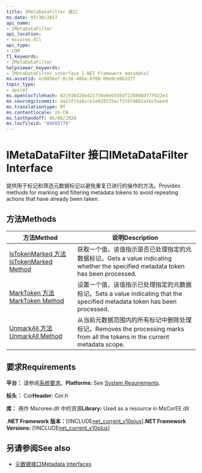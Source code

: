 ```yaml
---
title: IMetaDataFilter 接口
ms.date: 03/30/2017
api_name:
- IMetaDataFilter
api_location:
- mscoree.dll
api_type:
- COM
f1_keywords:
- IMetaDataFilter
helpviewer_keywords:
- IMetaDataFilter interface [.NET Framework metadata]
ms.assetid: ec0856ef-8c56-40ba-bf60-86e0ce8b337f
topic_type:
- apiref
ms.openlocfilehash: 821936d20a421739e8eb3d5df228888df7f022e3
ms.sourcegitcommit: da21fc5a8cce1e028575acf31974681a1bc5aeed
ms.translationtype: MT
ms.contentlocale: zh-CN
ms.lasthandoff: 06/08/2020
ms.locfileid: "84503778"
---
```

# <a name="imetadatafilter-interface"></a><span data-ttu-id="b040b-102">IMetaDataFilter 接口</span><span class="sxs-lookup"><span data-stu-id="b040b-102">IMetaDataFilter Interface</span></span>
<span data-ttu-id="b040b-103">提供用于标记和筛选元数据标记以避免重复已进行的操作的方法。</span><span class="sxs-lookup"><span data-stu-id="b040b-103">Provides methods for marking and filtering metadata tokens to avoid repeating actions that have already been taken.</span></span>  
  
## <a name="methods"></a><span data-ttu-id="b040b-104">方法</span><span class="sxs-lookup"><span data-stu-id="b040b-104">Methods</span></span>  
  
|<span data-ttu-id="b040b-105">方法</span><span class="sxs-lookup"><span data-stu-id="b040b-105">Method</span></span>|<span data-ttu-id="b040b-106">说明</span><span class="sxs-lookup"><span data-stu-id="b040b-106">Description</span></span>|  
|------------|-----------------|  
|[<span data-ttu-id="b040b-107">IsTokenMarked 方法</span><span class="sxs-lookup"><span data-stu-id="b040b-107">IsTokenMarked Method</span></span>](imetadatafilter-istokenmarked-method.md)|<span data-ttu-id="b040b-108">获取一个值，该值指示是否已处理指定的元数据标记。</span><span class="sxs-lookup"><span data-stu-id="b040b-108">Gets a value indicating whether the specified metadata token has been processed.</span></span>|  
|[<span data-ttu-id="b040b-109">MarkToken 方法</span><span class="sxs-lookup"><span data-stu-id="b040b-109">MarkToken Method</span></span>](imetadatafilter-marktoken-method.md)|<span data-ttu-id="b040b-110">设置一个值，该值指示已处理指定的元数据标记。</span><span class="sxs-lookup"><span data-stu-id="b040b-110">Sets a value indicating that the specified metadata token has been processed.</span></span>|  
|[<span data-ttu-id="b040b-111">UnmarkAll 方法</span><span class="sxs-lookup"><span data-stu-id="b040b-111">UnmarkAll Method</span></span>](imetadatafilter-unmarkall-method.md)|<span data-ttu-id="b040b-112">从当前元数据范围内的所有标记中删除处理标记。</span><span class="sxs-lookup"><span data-stu-id="b040b-112">Removes the processing marks from all the tokens in the current metadata scope.</span></span>|  
  
## <a name="requirements"></a><span data-ttu-id="b040b-113">要求</span><span class="sxs-lookup"><span data-stu-id="b040b-113">Requirements</span></span>  
 <span data-ttu-id="b040b-114">**平台：** 请参阅[系统要求](../../get-started/system-requirements.md)。</span><span class="sxs-lookup"><span data-stu-id="b040b-114">**Platforms:** See [System Requirements](../../get-started/system-requirements.md).</span></span>  
  
 <span data-ttu-id="b040b-115">**标头：** Cor</span><span class="sxs-lookup"><span data-stu-id="b040b-115">**Header:** Cor.h</span></span>  
  
 <span data-ttu-id="b040b-116">**库：** 用作 Mscoree.dll 中的资源</span><span class="sxs-lookup"><span data-stu-id="b040b-116">**Library:** Used as a resource in MsCorEE.dll</span></span>  
  
 <span data-ttu-id="b040b-117">**.NET Framework 版本：**[!INCLUDE[net_current_v10plus](../../../../includes/net-current-v10plus-md.md)]</span><span class="sxs-lookup"><span data-stu-id="b040b-117">**.NET Framework Versions:** [!INCLUDE[net_current_v10plus](../../../../includes/net-current-v10plus-md.md)]</span></span>  
  
## <a name="see-also"></a><span data-ttu-id="b040b-118">另请参阅</span><span class="sxs-lookup"><span data-stu-id="b040b-118">See also</span></span>

- [<span data-ttu-id="b040b-119">元数据接口</span><span class="sxs-lookup"><span data-stu-id="b040b-119">Metadata Interfaces</span></span>](metadata-interfaces.md)
